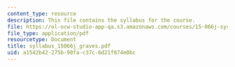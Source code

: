 ```yaml
---
content_type: resource
description: This file contains the syllabus for the course.
file: https://ol-ocw-studio-app-qa.s3.amazonaws.com/courses/15-066j-system-optimization-and-analysis-for-manufacturing-summer-2003/a1542b42275b90fac37c6d21f874e0bc_syllabus_15066j_graves.pdf
file_type: application/pdf
resourcetype: Document
title: syllabus_15066j_graves.pdf
uid: a1542b42-275b-90fa-c37c-6d21f874e0bc
---
```

